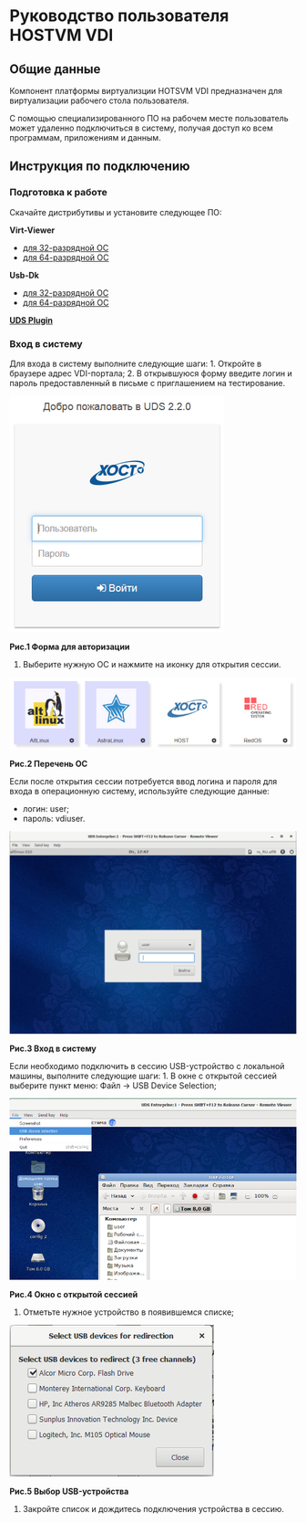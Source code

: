 # Руководство пользователя HOSTVM VDI

## Общие данные

Компонент платформы виртуализции HOTSVM VDI предназначен для виртуализации рабочего стола пользователя.

С помощью специализированного ПО на рабочем месте пользователь может удаленно подключиться в систему, получая доступ ко всем программам, приложениям и данным.

## Инструкция по подключению

### Подготовка к работе

Скачайте дистрибутивы и установите следующее ПО:

**Virt-Viewer**

* [для 32-разрядной ОС](https://cloud.hostco.ru/s/xGm6XMcWB9iaPCo)
* [для 64-разрядной ОС](https://cloud.hostco.ru/s/ErRSswPLWMTzpWz)

**Usb-Dk**

* [для 32-разрядной ОС](https://cloud.hostco.ru/s/TtjLn7pB2xgZXmS)
* [для 64-разрядной ОС](https://cloud.hostco.ru/s/KHDLzewkKioYLYo)

[**UDS Plugin**](https://cloud.hostco.ru/s/samC2QXdGaxgQFN)

### Вход в систему

Для входа в систему выполните следующие шаги: 1. Откройте в браузере адрес VDI-портала; 2. В открывшуюся форму введите логин и пароль предоставленный в письме с приглашением на тестирование.

![&#x43A;&#x430;&#x440;&#x442;](../.gitbook/assets/vdi-1.png)

**Рис.1 Форма для авторизации**

1. Выберите нужную ОС и нажмите на иконку для открытия сессии.

![&#x43A;&#x430;&#x440;&#x442;](../.gitbook/assets/vdi-2.png)

**Рис.2 Перечень ОС**

Если после открытия сессии потребуется ввод логина и пароля для входа в операционную систему, используйте следующие данные:

* логин: user;
* пароль: vdiuser.

![&#x43A;&#x430;&#x440;&#x442;](../.gitbook/assets/vdi-3.png)

**Рис.3 Вход в систему**

Если необходимо подключить в сессию USB-устройство с локальной машины, выполните следующие шаги: 1. В окне с открытой сессией выберите пункт меню: Файл → USB Device Selection;

![&#x43A;&#x430;&#x440;&#x442;](../.gitbook/assets/vdi-4.png)

**Рис.4 Окно с открытой сессией**

1. Отметьте нужное устройство в появившемся списке;

![&#x43A;&#x430;&#x440;&#x442;](../.gitbook/assets/vdi-5.png)

**Рис.5 Выбор USB-устройства**

1. Закройте список и дождитесь подключения устройства в сессию.

